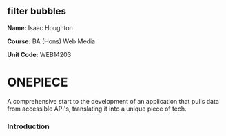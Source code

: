 ## filter bubbles


**Name:** Isaac Houghton

**Course:** BA (Hons) Web Media

**Unit Code:** WEB14203

# ONEPIECE
A comprehensive start to the development of an application that pulls data from accessible API's, translating it into a unique piece of tech.

### Introduction
